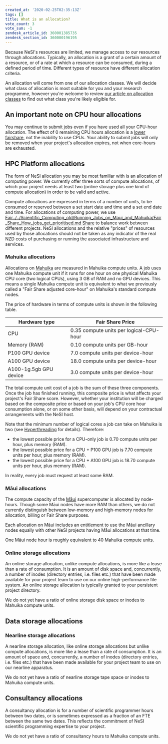 ```yaml
---
created_at: '2020-02-25T02:35:13Z'
tags: []
title: What is an allocation?
vote_count: 3
vote_sum: -1
zendesk_article_id: 360001385735
zendesk_section_id: 360000196195
---
```


Because NeSI's resources are limited, we manage access to our resources
through allocations. Typically, an allocation is a grant of a certain
amount of a resource, or of a rate at which a resource can be consumed,
during a defined period of time. Different types of resource have
different allocation criteria.

An allocation will come from one of our allocation classes. We will
decide what class of allocation is most suitable for you and your
research programme, however you're welcome to review [our article on
allocation classes](../../General/NeSI_Policies/Allocation_classes.md)
to find out what class you're likely eligible for.

## An important note on CPU hour allocations

You may continue to submit jobs even if you have used all your CPU-hour
allocation. The effect of 0 remaining CPU hours allocation is a
[lower fairshare](../../Scientific_Computing_old/Running_Jobs_on_Maui_and_Mahuika/Fair_Share_How_jobs_get_prioritised.md),
not the inability to use CPUs. Your ability to submit jobs will only be
removed when your project's allocation expires, not when core-hours are
exhausted.

## HPC Platform allocations

The form of NeSI allocation you may be most familiar with is an
allocation of computing power. We currently offer three sorts of compute
allocations, of which your project needs at least two (online storage
plus one kind of compute allocation) in order to be valid and active.

Compute allocations are expressed in terms of a number of units, to be
consumed or reserved between a set start date and time and a set end
date and time. For allocations of computing power, we use [Fair../../Scientific_Computing_old/Running_Jobs_on_Maui_and_Mahuika/Fair_Share_How_jobs_get_prioritised.md
Share](../../Scientific_Computing/Running_Jobs_on_Maui_and_Mahuika/Fair_Share_How_jobs_get_prioritised.md)
to balance work between different projects. NeSI allocations and the
relative "prices" of resources used by those allocations should not be
taken as any indicator of the real NZD costs of purchasing or running
the associated infrastructure and services.

### Mahuika allocations

Allocations on
[Mahuika](../../Scientific_Computing_old/The_NeSI_High_Performance_Computers/Mahuika.md)
are measured in Mahuika compute units. A job uses one Mahuika compute
unit if it runs for one hour on one physical Mahuika CPU core (two
logical CPUs), using 3 GB of RAM and no GPU devices. This means a single
Mahuika compute unit is equivalent to what we previously called a "Fair
Share adjusted core-hour" on Mahuika's standard compute nodes.

The price of hardware in terms of compute units is shown in the
following table.

|  Hardware type         |    Fair Share Price                     |
|------------------------|-----------------------------------------|
| CPU                    | 0.35 compute units per logical-CPU-hour |
| Memory (RAM)           | 0.10 compute units per GB-hour          |
| P100 GPU device        | 7.0 compute units per device-hour       |
| A100 GPU device        | 18.0 compute units per device-hour      |
| A100-1g.5gb GPU device | 3.0 compute units per device-hour       |

The total compute unit cost of a job is the sum of these three
components. Once the job has finished running, this composite price is
what affects your project's Fair Share score. However, whether your
institution will be charged based on the composite price or based on
your job's CPU core hour consumption alone, or on some other basis, will
depend on your contractual arrangements with the NeSI host.

Note that the minimum number of logical cores a job can take on Mahuika
is two
(see [Hyperthreading](../../Scientific_Computing_old/Running_Jobs_on_Maui_and_Mahuika/Hyperthreading.md) for
details). Therefore:

- the lowest possible price for a CPU-only job is 0.70 compute units
    per hour, plus memory (RAM).
- the lowest possible price for a CPU + P100 GPU job is 7.70 compute
    units per hour, plus memory (RAM).
- the lowest possible price for a CPU + A100 GPU job is 18.70 compute
    units per hour, plus memory (RAM).

In reality, every job must request at least some RAM.

### Māui allocations

The compute capacity of the
[Māui](../../Scientific_Computing_old/The_NeSI_High_Performance_Computers/Maui.md)
supercomputer is allocated by node-hours. Though some Māui nodes have
more RAM than others, we do not currently distinguish between low-memory
and high-memory nodes for allocation, billing or Fair Share purposes.

Each allocation on Māui includes an entitlement to use the Māui
ancillary nodes equally with other NeSI projects having Māui allocations
at that time.

One Māui node hour is roughly equivalent to 40 Mahuika compute units.

### Online storage allocations

An online storage allocation, unlike compute allocations, is more like a
lease than a rate of consumption. It is an amount of disk space and,
concurrently, a number of inodes (directory entries, i.e. files etc.)
that have been made available for your project team to use on our online
high-performance file system. An online storage allocation is typically
granted to your persistent project directory.

We do not yet have a ratio of online storage disk space or inodes to
Mahuika compute units.

## Data storage allocations

### Nearline storage allocations

A nearline storage allocation, like online storage allocations but
unlike compute allocations, is more like a lease than a rate of
consumption. It is an amount of space and, concurrently, a number of
inodes (directory entries, i.e. files etc.) that have been made
available for your project team to use on our nearline apparatus.

We do not yet have a ratio of nearline storage tape space or inodes to
Mahuika compute units.

## Consultancy allocations

A consultancy allocation is for a number of scientific programmer hours
between two dates, or is sometimes expressed as a fraction of an FTE
between the same two dates. This reflects the commitment of NeSI
scientific programming expertise to your project.

We do not yet have a ratio of consultancy hours to Mahuika compute
units.
